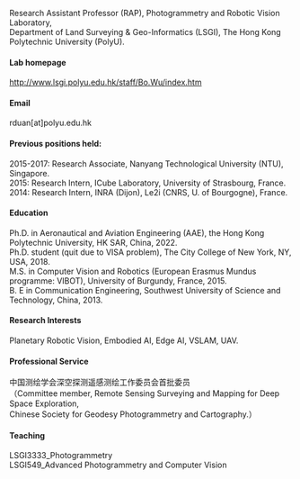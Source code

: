 Research Assistant Professor (RAP), Photogrammetry and Robotic Vision Laboratory,\
Department of Land Surveying & Geo-Informatics (LSGI), The Hong Kong Polytechnic University (PolyU).

#### Lab homepage
http://www.lsgi.polyu.edu.hk/staff/Bo.Wu/index.htm

#### Email
rduan[at]polyu.edu.hk

#### Previous positions held:
2015-2017: Research Associate, Nanyang Technological University (NTU), Singapore.\
2015: Research Intern, ICube Laboratory, University of Strasbourg, France.\
2014: Research Intern, INRA (Dijon), Le2i (CNRS, U. of Bourgogne), France.

#### Education
Ph.D. in Aeronautical and Aviation Engineering (AAE), the Hong Kong Polytechnic University, HK SAR, China, 2022.\
Ph.D. student (quit due to VISA problem), The City College of New York, NY, USA, 2018.\
M.S. in Computer Vision and Robotics (European Erasmus Mundus programme: VIBOT), University of Burgundy, France, 2015.\
B. E in Communication Engineering, Southwest University of Science and Technology, China, 2013.

#### Research Interests
Planetary Robotic Vision, Embodied AI, Edge AI, VSLAM, UAV.

#### Professional Service
中国测绘学会深空探测遥感测绘工作委员会首批委员\
（Committee member, Remote Sensing Surveying and Mapping for Deep Space Exploration, \
Chinese Society for Geodesy Photogrammetry and Cartography.）

#### Teaching
LSGI3333_Photogrammetry\
LSGI549_Advanced Photogrammetry and Computer Vision



